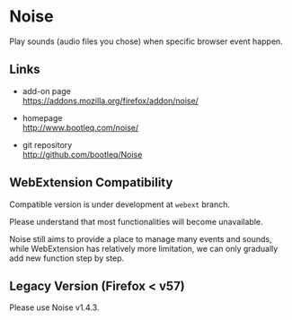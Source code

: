 Noise
=====

Play sounds (audio files you chose) when specific browser event happen.


Links
-----

- add-on page  
  https://addons.mozilla.org/firefox/addon/noise/

- homepage  
  http://www.bootleq.com/noise/

- git repository  
  http://github.com/bootleq/Noise


WebExtension Compatibility
--------------------------

Compatible version is under development at `webext` branch.

Please understand that most functionalities will become unavailable.

Noise still aims to provide a place to manage many events and sounds, while
WebExtension has relatively more limitation, we can only gradually add new
function step by step.


Legacy Version (Firefox &lt; v57)
---------------------------------

Please use Noise v1.4.3.
